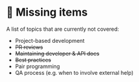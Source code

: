 # 👀 Missing items

A list of topics that are currently not covered:

* Project-based development
* ~~PR reviews~~
* ~~Maintaining developer & API docs~~
* ~~Best practices~~
* Pair programming
* QA process (e.g. when to involve external help)

